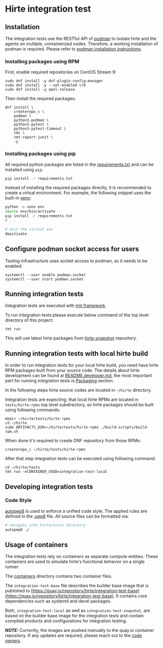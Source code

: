 <!-- markdownlint-disable-file MD013 -->
# Hirte integration test

## Installation

The integration tests use the RESTful API of [podman](https://podman.io/getting-started/installation) to isolate hirte
and the agents on multiple, containerized nodes. Therefore, a working installation of podman is required. Please refer
to [podman installation instructions](https://podman.io/getting-started/installation).

### Installing packages using RPM

First, enable required repositories on CentOS Stream 9:

```shell
sudo dnf install -y dnf-plugin-config-manager
sudo dnf install -y --set-enabled crb
sudo dnf install -y epel-release
```

Then install the required packages:

```shell
dnf install \
    createrepo_c \
    podman \
    python3-podman \
    python3-pytest \
    python3-pytest-timeout \
    tmt \
    tmt-report-junit \
    -y
```

### Installing packages using pip

All required python packages are listed in the [requirements.txt](./requirements.txt) and can be installed using `pip`:

```bash
pip install -r requirements.txt
```

Instead of installing the required packages directly, it is recommended to create a virtual environment. For example,
the following snippet uses the built-in [venv](https://docs.python.org/3/library/venv.html):

```bash
python -m venv env
source env/bin/activate
pip install -r requirements.txt
# ...

# exit the virtual env
deactivate
```

## Configure podman socket access for users

Testing infrastructure uses socket access to podman, so it needs to be enabled:

```shell
systemctl --user enable podman.socket
systemctl --user start podman.socket
```

## Running integration tests

Integration tests are executed with [tmt framework](https://github.com/teemtee/tmt).

To run integration tests please execute below command of the top level directory of this project:

```shell
tmt run
```

This will use latest hirte packages from
[hirte-snapshot](https://copr.fedorainfracloud.org/coprs/mperina/hirte-snapshot/) repository.

## Running integration tests with local hirte build

In order to run integration tests for your local hirte build, you need have hirte RPM packages built from your source
code. The details about hirte development can be found at
[README.developer.md](https://github.com/containers/hirte/blob/main/README.developer.md), the most important part for
running integration tests is [Packaging](https://github.com/containers/hirte/blob/main/README.developer.md#packaging)
section.

In the following steps hirte source codes are located in `~/hirte` directory.

Integration tests are expecting, that local hirte RPMs are located in `tests/hirte-rpms` top level subdirectory, so hirte
packages should be built using following commands:

```shell
mkdir ~/hirte/tests/hirte-rpms
cd ~/hirte
sudo ARTIFACTS_DIR=~/hirte/tests/hirte-rpms ./build-scripts/build-rpm.sh
```

When done it's required to create DNF repository from those RPMs:

```shell
createrepo_c ~/hirte/tests/hirte-rpms
```

After that step integration tests can be executed using following command:

```shell
cd ~/hirte/tests
tmt run -eCONTAINER_USED=integration-test-local
```

## Developing integration tests

### Code Style

[autopep8](https://pypi.org/project/autopep8/) is used to enforce a unified code style. The applied rules are defined in
the [.pep8](./.pep8) file. All source files can be formatted via:

```bash
# navigate into hirte/tests directory
autopep8 ./
```

## Usage of containers

The integration tests rely on containers as separate compute entities. These containers are used to simulate hirte's
functional behavior on a single runner.

The [containers](./containers/) directory contains two container files.

The `integration-test-base` file describes the builder base image that is published to
[https://quay.io/repository/hirte/integration-test-base](https://quay.io/repository/hirte/integration-test-base). It contains core dependencies such as systemd and devel packages.

Both, `integration-test-local` as well as `integration-test-snapshot`, are based on the builder base image for the integration tests and contain compiled products and configurations for integration testing.

**_NOTE:_** Currently, the images are pushed manually to the quay.io container repository. If any updates are required, please reach out to the [code owners](../.github/CODEOWNERS).
